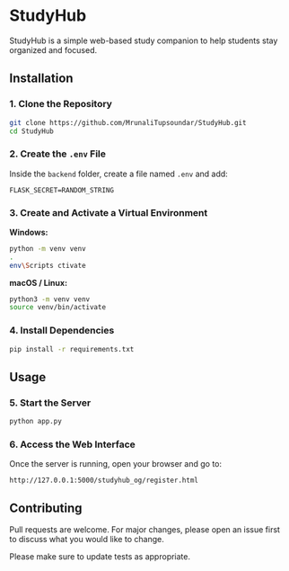 # StudyHub

StudyHub is a simple web-based study companion to help students stay organized and focused.  

## Installation

### 1. Clone the Repository
```bash
git clone https://github.com/MrunaliTupsoundar/StudyHub.git
cd StudyHub
```

### 2. Create the `.env` File
Inside the `backend` folder, create a file named `.env` and add:
```env
FLASK_SECRET=RANDOM_STRING
```

### 3. Create and Activate a Virtual Environment
**Windows:**
```bash
python -m venv venv
.
env\Scripts ctivate
```

**macOS / Linux:**
```bash
python3 -m venv venv
source venv/bin/activate
```

### 4. Install Dependencies
```bash
pip install -r requirements.txt
```

## Usage

### 5. Start the Server
```bash
python app.py
```

### 6. Access the Web Interface
Once the server is running, open your browser and go to:
```
http://127.0.0.1:5000/studyhub_og/register.html
```

## Contributing

Pull requests are welcome. For major changes, please open an issue first  
to discuss what you would like to change.  

Please make sure to update tests as appropriate.

